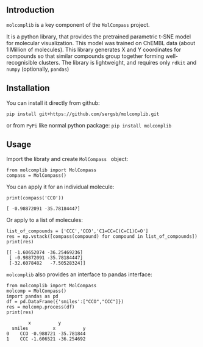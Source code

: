 ## Introduction 
`molcomplib` is a key component of the `MolCompass` project.

It is a python library, that provides the pretrained parametric t-SNE model for molecular visualization.
This model was trained on ChEMBL data (about 1 Million of molecules). This library generates X and Y coordinates for compounds so that similar compounds group together forming well-recognisible clusters. The library is lightweight, and requires only `rdkit` and `numpy` (optionally, `pandas`) 

## Installation
You can install it directly from github:

```pip install git+https://github.com/sergsb/molcomplib.git```

or from `PyPi` like normal python package:
``pip install molcomplib``

## Usage
Import the libraty and create ``MolCompass `` object:
```
from molcomplib import MolCompass
compass = MolCompass()
```
You can apply it for an individual molecule:
```
print(compass('CCO'))

[ -0.98872091 -35.78184447]
```
Or apply to a list of molecules:
```
list_of_compounds = ['CCC','CCO','C1=CC=C(C=C1)C=O']
res = np.vstack([compass(compound) for compound in list_of_compounds])
print(res)

[[ -1.60652074 -36.25469236]
 [ -0.98872091 -35.78184447]
 [-32.6078482   -7.50528324]]
```

`molcomplib` also provides an interface to pandas interface:

```
from molcomplib import MolCompass
molcomp = MolCompass()
import pandas as pd
df = pd.DataFrame({'smiles':["CCO","CCC"]})
res = molcomp.process(df)
print(res)

        x          y
  smiles         x          y
0    CCO -0.988721 -35.781844
1    CCC -1.606521 -36.254692
